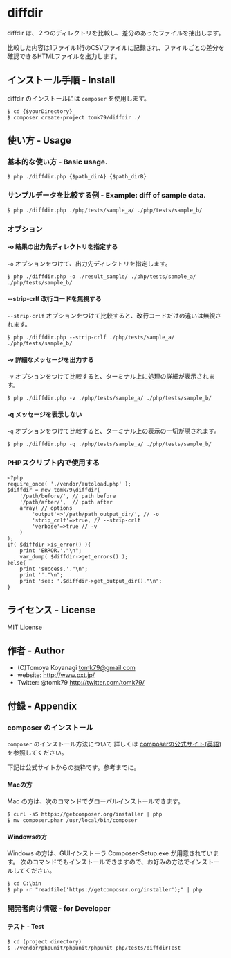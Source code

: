diffdir
=======

diffdir は、２つのディレクトリを比較し、差分のあったファイルを抽出します。

比較した内容は1ファイル1行のCSVファイルに記録され、ファイルごとの差分を確認できるHTMLファイルを出力します。




## インストール手順 - Install

diffdir のインストールには `composer` を使用します。

```
$ cd {$yourDirectory}
$ composer create-project tomk79/diffdir ./
```

## 使い方 - Usage

### 基本的な使い方 - Basic usage.

```
$ php ./diffdir.php {$path_dirA} {$path_dirB}
```

### サンプルデータを比較する例 - Example: diff of sample data.

```
$ php ./diffdir.php ./php/tests/sample_a/ ./php/tests/sample_b/
```

### オプション

#### -o 結果の出力先ディレクトリを指定する

`-o` オプションをつけて、出力先ディレクトリを指定します。

```
$ php ./diffdir.php -o ./result_sample/ ./php/tests/sample_a/ ./php/tests/sample_b/
```

#### --strip-crlf 改行コードを無視する

`--strip-crlf` オプションをつけて比較すると、改行コードだけの違いは無視されます。

```
$ php ./diffdir.php --strip-crlf ./php/tests/sample_a/ ./php/tests/sample_b/
```

#### -v 詳細なメッセージを出力する

`-v` オプションをつけて比較すると、ターミナル上に処理の詳細が表示されます。

```
$ php ./diffdir.php -v ./php/tests/sample_a/ ./php/tests/sample_b/
```


#### -q メッセージを表示しない

`-q` オプションをつけて比較すると、ターミナル上の表示の一切が隠されます。

```
$ php ./diffdir.php -q ./php/tests/sample_a/ ./php/tests/sample_b/
```


### PHPスクリプト内で使用する

```
<?php
require_once( './vendor/autoload.php' );
$diffdir = new tomk79\diffdir(
	'/path/before/', // path before
	'/path/after/',  // path after
	array( // options
		'output'=>'/path/path_output_dir/', // -o
		'strip_crlf'=>true, // --strip-crlf
		'verbose'=>true // -v
	)
);
if( $diffdir->is_error() ){
	print 'ERROR.'."\n";
	var_dump( $diffdir->get_errors() );
}else{
	print 'success.'."\n";
	print ''."\n";
	print 'see: '.$diffdir->get_output_dir()."\n";
}

```


## ライセンス - License

MIT License


## 作者 - Author

- (C)Tomoya Koyanagi <tomk79@gmail.com>
- website: <http://www.pxt.jp/>
- Twitter: @tomk79 <http://twitter.com/tomk79/>



## 付録 - Appendix

### composer のインストール

`composer` のインストール方法について
詳しくは [composerの公式サイト(英語)](https://getcomposer.org/doc/00-intro.md) を参照してください。

下記は公式サイトからの抜粋です。参考までに。

#### Macの方

Mac の方は、次のコマンドでグローバルインストールできます。

```
$ curl -sS https://getcomposer.org/installer | php
$ mv composer.phar /usr/local/bin/composer
```

#### Windowsの方

Windows の方は、GUIインストーラ Composer-Setup.exe が用意されています。
次のコマンドでもインストールできますので、お好みの方法でインストールしてください。

```
$ cd C:\bin
$ php -r "readfile('https://getcomposer.org/installer');" | php
```

### 開発者向け情報 - for Developer

#### テスト - Test

```
$ cd (project directory)
$ ./vendor/phpunit/phpunit/phpunit php/tests/diffdirTest
```
